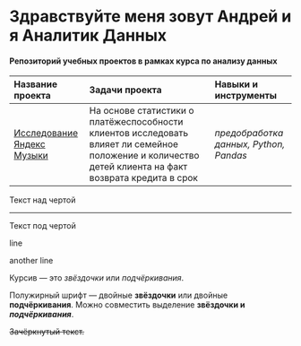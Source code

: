 # Здравствуйте меня зовут Андрей и я Аналитик Данных
#### Репозиторий учебных проектов в рамках курса по анализу данных 


| Название проекта | Задачи проекта | Навыки и инструменты | 
| :---------------------- | :---------------------- | :---------------------- |
| [Исследование Яндекс Музыки](yandex_music) | На основе статистики о платёжеспособности клиентов исследовать влияет ли семейное положение и количество детей клиента на факт возврата кредита в срок | *предобработка данных, Python, Pandas* |


Текст над чертой

---

Текст под чертой 



line

another line  


Курсив — это *звёздочки* или _подчёркивания_. 




Полужирный шрифт — двойные **звёздочки** или двойные __подчёркивания__.
Можно совместить выделение **звёздочки и _подчёркивания_**. 




~~Зачёркнутый текст.~~ 
